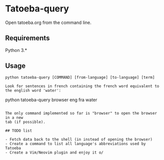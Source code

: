 # Tatoeba-query

Open tatoeba.org from the command line.

## Requirements

Python 3.*

## Usage 

```
python tatoeba-query [COMMAND] [from-language] [to-language] [term]

Look for sentences in french containing the french word equivalent to the english word 'water':

```
python tatoeba-query browser eng fra water
```

The only command implemented so far is "browser" to open the browser in a new
tab (if possible). 

## TODO list

- Fetch data back to the shell (in instead of opening the browser)
- Create a command to list all language's abbreviations used by Tatoeba
- Create a Vim/Neovim plugin and enjoy it o/
